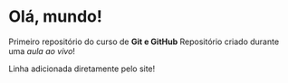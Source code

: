 # Olá, mundo!
 Primeiro repositório do curso de **Git e GitHub**
 Repositório criado durante uma *aula ao vivo*!
 
 Linha adicionada diretamente pelo site!
